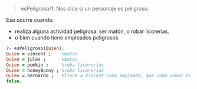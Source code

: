 > esPeligroso/1. Nos dice si un personaje es peligroso. 

Eso ocurre cuando:

* realiza alguna actividad peligrosa: ser matón, o robar licorerías. 
* o bien cuando tiene empleados peligrosos

```prolog
?- esPeligroso(Quien).
Quien = vincent ;    %maton
Quien = jules ;      %maton
Quien = pumkin ;     %roba licorerías
Quien = honeyBunny ; %roba licorerías
Quien = bernardo ;   %tiene a Vincent como empleado, que como vemos es peligroso
false.
```

